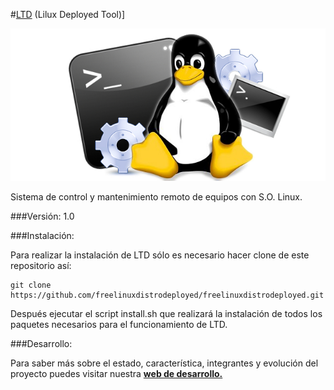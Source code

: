 #[LTD](http://freelinuxdistrodeployed.github.io/freelinuxdistrodeployed/) (Lilux Deployed Tool)]

![](img/linux-console.jpg)

Sistema de control y mantenimiento remoto de equipos con S.O. Linux.

###Versión: 1.0


###Instalación:

Para realizar la instalación de LTD sólo es necesario hacer clone de este repositorio así:

    git clone https://github.com/freelinuxdistrodeployed/freelinuxdistrodeployed.git

Después ejecutar el script install.sh que realizará la instalación de todos los paquetes necesarios para el funcionamiento de LTD.

###Desarrollo:

Para saber más sobre el estado, característica, integrantes y evolución del proyecto puedes visitar nuestra [**web de desarrollo.**](http://freelinuxdistrodeployed.github.io/freelinuxdistrodeployed/)
